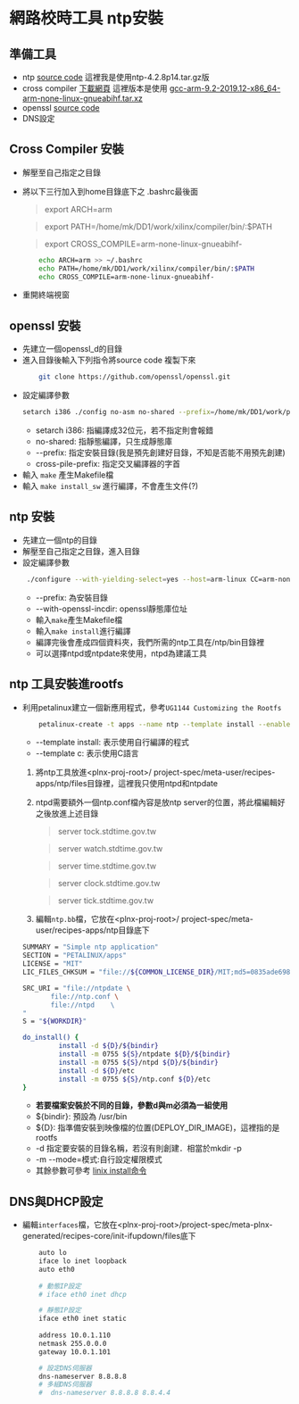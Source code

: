 # 網路校時工具 ntp安裝

## 準備工具 ##
  - ntp [source code](http://www.ntp.org/downloads.html) 這裡我是使用ntp-4.2.8p14.tar.gz版
  - cross compiler [下載網頁](https://developer.arm.com/tools-and-software/open-source-software/developer-tools/gnu-toolchain/gnu-a/downloads) 這裡版本是使用 [gcc-arm-9.2-2019.12-x86_64-arm-none-linux-gnueabihf.tar.xz](https://developer.arm.com/-/media/Files/downloads/gnu-a/9.2-2019.12/binrel/gcc-arm-9.2-2019.12-x86_64-arm-none-linux-gnueabihf.tar.xz?revision=fed31ee5-2ed7-40c8-9e0e-474299a3c4ac&la=en&hash=76DAF56606E7CB66CC5B5B33D8FB90D9F24C9D20)
  - openssl [source code](https://github.com/openssl/openssl.git)
  - DNS設定

## Cross Compiler 安裝
-  解壓至自己指定之目錄
-  將以下三行加入到home目錄底下之 .bashrc最後面  
   >export ARCH=arm 

    >export PATH=/home/mk/DD1/work/xilinx/compiler/bin/:$PATH 

    >export CROSS_COMPILE=arm-none-linux-gnueabihf-
     ``` bash
         echo ARCH=arm >> ~/.bashrc
         echo PATH=/home/mk/DD1/work/xilinx/compiler/bin/:$PATH 
         echo CROSS_COMPILE=arm-none-linux-gnueabihf-
     ```
- 重開終端視窗
  
## openssl 安裝
- 先建立一個openssl_d的目錄
- 進入目錄後輸入下列指令將source code 複製下來
    ```  bash
        git clone https://github.com/openssl/openssl.git 
    ```
-  設定編譯參數
    ```bash
    setarch i386 ./config no-asm no-shared --prefix=/home/mk/DD1/work/playground/openssl --cross-compile-prefix=arm-none-linux-gnueabihf-
    ```
    - setarch i386: 指編譯成32位元，若不指定則會報錯
    - no-shared: 指靜態編譯，只生成靜態庫
    - \--prefix: 指定安裝目錄(我是預先創建好目錄，不知是否能不用預先創建)
    - cross-pile-prefix: 指定交叉編譯器的字首
- 輸入 `make` 產生Makefile檔
- 輸入 `make install_sw` 進行編譯，不會產生文件(?)

## ntp 安裝
- 先建立一個ntp的目錄
- 解壓至自己指定之目錄，進入目錄
-  設定編譯參數
   ```bash
    ./configure --with-yielding-select=yes --host=arm-linux CC=arm-none-linux-gnueabihf-gcc --prefix=/home/mk/DD1/work/playground/ntp/ --with-openssl-incdir=/home/mk/DD1/work/playground/openssl/include
   ```
    - \--prefix: 為安裝目錄
    - \--with-openssl-incdir: openssl靜態庫位址
    - 輸入`make`產生Makefile檔
    - 輸入`make install`進行編譯
    - 編譯完後會產成四個資料夾，我們所需的ntp工具在/ntp/bin目錄裡
    - 可以選擇ntpd或ntpdate來使用，ntpd為建議工具

## ntp 工具安裝進rootfs
- 利用petalinux建立一個新應用程式，參考`UG1144 Customizing the Rootfs`
    ```bash
        petalinux-create -t apps --name ntp --template install --enable
    ```
    - \--template install: 表示使用自行編譯的程式
    - \--template c: 表示使用C語言
  
  1. 將ntp工具放進\<plnx-proj-root>/ project-spec/meta-user/recipes-apps/ntp/files目錄裡，這裡我只使用ntpd和ntpdate
  2. ntpd需要額外一個ntp.conf檔內容是放ntp server的位置，將此檔編輯好之後放進上述目錄
      > server tock.stdtime.gov.tw

      > server watch.stdtime.gov.tw

      > server time.stdtime.gov.tw

      > server clock.stdtime.gov.tw

      > server tick.stdtime.gov.tw
   3. 編輯`ntp.bb`檔，它放在\<plnx-proj-root>/ project-spec/meta-user/recipes-apps/ntp目錄底下
    ```bash
    SUMMARY = "Simple ntp application"
    SECTION = "PETALINUX/apps"
    LICENSE = "MIT"
    LIC_FILES_CHKSUM = "file://${COMMON_LICENSE_DIR}/MIT;md5=0835ade698e0bcf8506ecda2f7b4f302"

    SRC_URI = "file://ntpdate \
           file://ntp.conf \
           file://ntpd    \		
	"
    S = "${WORKDIR}"

    do_install() {
	         install -d ${D}/${bindir}
	         install -m 0755 ${S}/ntpdate ${D}/${bindir}
	         install -m 0755 ${S}/ntpd ${D}/${bindir}
             install -d ${D}/etc
             install -m 0755 ${S}/ntp.conf ${D}/etc
    }
    ```
  - __若要檔案安裝於不同的目錄，參數d與m必須為一組使用__    
  - ${bindir}: 預設為 /usr/bin
  - ${D}: 指準備安裝到映像檔的位置(DEPLOY_DIR_IMAGE)，這裡指的是rootfs
  -  \-d 指定要安裝的目錄名稱，若沒有則創建．相當於mkdir -p
  -  \-m --mode=模式:自行設定權限模式
  -  其餘參數可參考 [linix install命令](https://man.linuxde.net/install) 
   
## DNS與DHCP設定
- 編輯`interfaces`檔，它放在\<plnx-proj-root>/project-spec/meta-plnx-generated/recipes-core/init-ifupdown/files底下
    ```bash
        auto lo
        iface lo inet loopback
        auto eth0
        
        # 動態IP設定
        # iface eth0 inet dhcp

        # 靜態IP設定
        iface eth0 inet static
	    
        address 10.0.1.110
	    netmask 255.0.0.0
	    gateway 10.0.1.101

        # 設定DNS伺服器
        dns-nameserver 8.8.8.8
        # 多組DNS伺服器
        #  dns-nameserver 8.8.8.8 8.8.4.4
    ```





